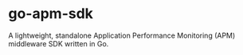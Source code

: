 # go-apm-sdk
A lightweight, standalone Application Performance Monitoring (APM) middleware SDK written in Go. 
